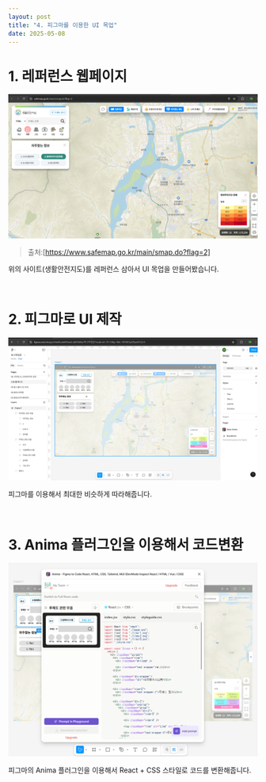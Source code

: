 ```yaml
---
layout: post
title: "4. 피그마를 이용한 UI 목업"
date: 2025-05-08
---
```



# 1. 레퍼런스 웹페이지

<div style="text-align: center;">
  <img src="/사진들/water/목업1.png" alt="" />
</div>

>출처:[https://www.safemap.go.kr/main/smap.do?flag=2]

위의 사이트(생활안전지도)를 레퍼런스 삼아서 UI 목업을 만들어봤습니다.

<br>

# 2. 피그마로 UI 제작

<div style="text-align: center;">
  <img src="/사진들/water/목업2.png" alt="" />
</div>

피그마를 이용해서 최대한 비슷하게 따라해줍니다.

<br>

# 3. Anima 플러그인을 이용해서 코드변환

<div style="text-align: center;">
  <img src="/사진들/water/목업3.png" alt="" />
</div>

피그마의 Anima 플러그인을 이용해서 React + CSS 스타일로 코드를 변환해줍니다.

